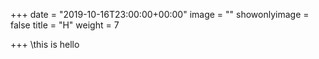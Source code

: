 +++
date = "2019-10-16T23:00:00+00:00"
image = ""
showonlyimage = false
title = "H"
weight = 7

+++
\\this is hello